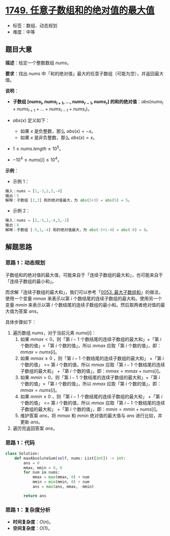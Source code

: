 # [1749. 任意子数组和的绝对值的最大值](https://leetcode.cn/problems/maximum-absolute-sum-of-any-subarray/)

- 标签：数组、动态规划
- 难度：中等

## 题目大意

**描述**：给定一个整数数组 $nums$。

**要求**：找出 $nums$ 中「和的绝对值」最大的任意子数组（可能为空），并返回最大值。

**说明**：

- **子数组 $[nums_l, nums_{l+1}, ..., nums_{r-1}, nums_{r}]$ 的和的绝对值**：$abs(nums_l + nums_{l+1} + ... + nums_{r-1} + nums_{r})$。
- $abs(x)$ 定义如下：
  - 如果 $x$ 是负整数，那么 $abs(x) = -x$。
  - 如果 $x$ 是非负整数，那么 $abs(x) = x$。

- $1 \le nums.length \le 10^5$。
- $-10^4 \le nums[i] \le 10^4$。

**示例**：

- 示例 1：

```python
输入：nums = [1,-3,2,3,-4]
输出：5
解释：子数组 [2,3] 和的绝对值最大，为 abs(2+3) = abs(5) = 5。
```

- 示例 2：

```python
输入：nums = [2,-5,1,-4,3,-2]
输出：8
解释：子数组 [-5,1,-4] 和的绝对值最大，为 abs(-5+1-4) = abs(-8) = 8。
```

## 解题思路

### 思路 1：动态规划

子数组和的绝对值的最大值，可能来自于「连续子数组的最大和」，也可能来自于「连续子数组的最小和」。

而求解「连续子数组的最大和」，我们可以参考「[0053. 最大子数组和](https://leetcode.cn/problems/maximum-subarray/)」的做法，使用一个变量 $mmax$ 来表示以第 $i$ 个数结尾的连续子数组的最大和。使用另一个变量 $mmin$ 来表示以第 $i$ 个数结尾的连续子数组的最小和。然后取两者绝对值的最大值为答案 $ans$。

具体步骤如下：

1. 遍历数组 $nums$，对于当前元素 $nums[i]$：
   1. 如果 $mmax < 0$，则「第 $i - 1$ 个数结尾的连续子数组的最大和」+「第 $i$  个数的值」<「第 $i$ 个数的值」，所以 $mmax$ 应取「第 $i$ 个数的值」，即：$mmax = nums[i]$。
   2. 如果 $mmax \ge 0$ ，则「第 $i - 1$ 个数结尾的连续子数组的最大和」 +「第 $i$  个数的值」 >= 第 $i$ 个数的值，所以 $mmax$ 应取「第 $i - 1$ 个数结尾的连续子数组的最大和」 +「第 $i$  个数的值」，即：$mmax = mmax + nums[i]$。
   3. 如果 $mmin > 0$，则「第 $i - 1$ 个数结尾的连续子数组的最大和」+「第 $i$  个数的值」>「第 $i$ 个数的值」，所以 $mmax$ 应取「第 $i$ 个数的值」，即：$mmax = nums[i]$。
   4. 如果 $mmin \le 0$ ，则「第 $i - 1$ 个数结尾的连续子数组的最大和」 +「第 $i$  个数的值」 <= 第 $i$ 个数的值，所以 $mmax$ 应取「第 $i - 1$ 个数结尾的连续子数组的最大和」 +「第 $i$  个数的值」，即：$mmin = mmin + nums[i]$。
   5. 维护答案 $ans$，将 $mmax$ 和 $mmin$ 绝对值的最大值与 $ans$ 进行比较，并更新 $ans$。
2. 遍历完返回答案 $ans$。

### 思路 1：代码

```python
class Solution:
    def maxAbsoluteSum(self, nums: List[int]) -> int:
        ans = 0
        mmax, mmin = 0, 0
        for num in nums:
            mmax = max(mmax, 0) + num
            mmin = min(mmin, 0) + num
            ans = max(ans, mmax, -mmin)

        return ans
```

### 思路 1：复杂度分析

- **时间复杂度**：$O(n)$。
- **空间复杂度**：$O(1)$。

